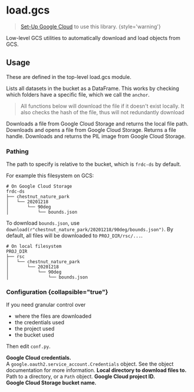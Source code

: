 # load.gcs

> [Set-Up Google Cloud](Getting-Started.md#gcloud) to use this library.
> {style='warning'}

<tldr>
Low-level GCS utilities to automatically download and load objects from GCS.
</tldr>

## Usage

These are defined in the top-level load.gcs module.

<deflist>
<def title="list_gcs_datasets">
Lists all datasets in the bucket as a DataFrame.
This works by checking which folders have a specific file, which we call the
<code>anchor</code>.
</def>
</deflist>

> All functions below will download the file if it doesn't exist locally.
> It also checks the hash of the file, thus will not redundantly download

<deflist>
<def title="download">
Downloads a file from Google Cloud Storage and returns the local file path.
</def>
<def title="open_file">
Downloads and opens a file from Google Cloud Storage. Returns a file handle. 
</def>
<def title="open_image">
Downloads and returns the PIL image from Google Cloud Storage.
</def>
</deflist>

### Pathing

The path to specify is relative to the bucket, which is `frdc-ds` by default.

For example this filesystem on GCS:

```
# On Google Cloud Storage
frdc-ds
├── chestnut_nature_park
│   └── 20201218
│       └── 90deg
│           └── bounds.json
```

To download `bounds.json`, use `download(r"chestnut_nature_park/20201218/90deg/bounds.json")`.
By default, all files will be downloaded to `PROJ_DIR/rsc/...`.

```
# On local filesystem
PROJ_DIR
├── rsc
│   └── chestnut_nature_park
│       └── 20201218
│           └── 90deg
│               └── bounds.json
```

### Configuration {collapsible="true"}

If you need granular control over

- where the files are downloaded
- the credentials used
- the project used
- the bucket used

Then edit `conf.py`.

<deflist>
<def title="GCS_CREDENTIALS">
<b>Google Cloud credentials.</b><br/>
A <code>google.oauth2.service_account.Credentials</code> object. See the object
documentation for more information.
</def>
<def title="LOCAL_DATASET_ROOT_DIR">
<b>Local directory to download files to.</b><br/>
Path to a directory, or a <code>Path</code> object.
</def>
<def title="GCS_PROJECT_ID">
<b>Google Cloud project ID.</b><br/>
</def>
<def title="GCS_BUCKET_NAME">
<b>Google Cloud Storage bucket name.</b><br/>
</def>
</deflist>
